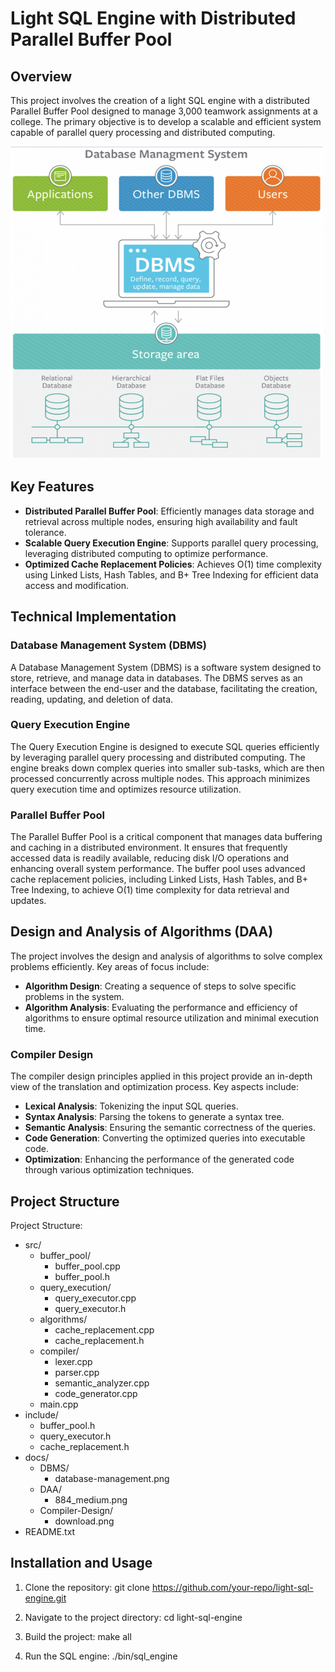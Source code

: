 # Light SQL Engine with Distributed Parallel Buffer Pool

## Overview
This project involves the creation of a light SQL engine with a distributed Parallel Buffer Pool designed to manage 3,000 teamwork assignments at a college. The primary objective is to develop a scalable and efficient system capable of parallel query processing and distributed computing.

<img src="./assets/database-manage.png" alt="Alt text" title="Optional title" width="500" height="500">

## Key Features
- **Distributed Parallel Buffer Pool**: Efficiently manages data storage and retrieval across multiple nodes, ensuring high availability and fault tolerance.
- **Scalable Query Execution Engine**: Supports parallel query processing, leveraging distributed computing to optimize performance.
- **Optimized Cache Replacement Policies**: Achieves O(1) time complexity using Linked Lists, Hash Tables, and B+ Tree Indexing for efficient data access and modification.

## Technical Implementation

### Database Management System (DBMS)
A Database Management System (DBMS) is a software system designed to store, retrieve, and manage data in databases. The DBMS serves as an interface between the end-user and the database, facilitating the creation, reading, updating, and deletion of data.

### Query Execution Engine
The Query Execution Engine is designed to execute SQL queries efficiently by leveraging parallel query processing and distributed computing. The engine breaks down complex queries into smaller sub-tasks, which are then processed concurrently across multiple nodes. This approach minimizes query execution time and optimizes resource utilization.

### Parallel Buffer Pool
The Parallel Buffer Pool is a critical component that manages data buffering and caching in a distributed environment. It ensures that frequently accessed data is readily available, reducing disk I/O operations and enhancing overall system performance. The buffer pool uses advanced cache replacement policies, including Linked Lists, Hash Tables, and B+ Tree Indexing, to achieve O(1) time complexity for data retrieval and updates.

## Design and Analysis of Algorithms (DAA)
The project involves the design and analysis of algorithms to solve complex problems efficiently. Key areas of focus include:
- **Algorithm Design**: Creating a sequence of steps to solve specific problems in the system.
- **Algorithm Analysis**: Evaluating the performance and efficiency of algorithms to ensure optimal resource utilization and minimal execution time.

### Compiler Design
The compiler design principles applied in this project provide an in-depth view of the translation and optimization process. Key aspects include:
- **Lexical Analysis**: Tokenizing the input SQL queries.
- **Syntax Analysis**: Parsing the tokens to generate a syntax tree.
- **Semantic Analysis**: Ensuring the semantic correctness of the queries.
- **Code Generation**: Converting the optimized queries into executable code.
- **Optimization**: Enhancing the performance of the generated code through various optimization techniques.

## Project Structure
Project Structure:

- src/
  - buffer_pool/
    - buffer_pool.cpp
    - buffer_pool.h
  - query_execution/
    - query_executor.cpp
    - query_executor.h
  - algorithms/
    - cache_replacement.cpp
    - cache_replacement.h
  - compiler/
    - lexer.cpp
    - parser.cpp
    - semantic_analyzer.cpp
    - code_generator.cpp
  - main.cpp
- include/
  - buffer_pool.h
  - query_executor.h
  - cache_replacement.h
- docs/
  - DBMS/
    - database-management.png
  - DAA/
    - 884_medium.png
  - Compiler-Design/
    - download.png
- README.txt

## Installation and Usage
1. Clone the repository:
   git clone https://github.com/your-repo/light-sql-engine.git

2. Navigate to the project directory:
   cd light-sql-engine

3. Build the project:
   make all

4. Run the SQL engine:
   ./bin/sql_engine
